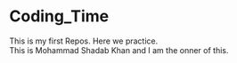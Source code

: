 # Coding_Time
This is my first Repos. Here we practice. 
<br>
This is Mohammad Shadab Khan and I am the onner of this.

